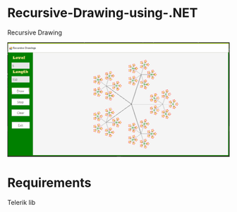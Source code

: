 # Recursive-Drawing-using-.NET
Recursive Drawing

![Alt text](Screenshots/rec.PNG?raw=true "Rec Drawing")

<H1>Requirements</H1>
Telerik lib
